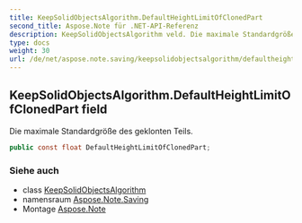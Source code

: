 ```yaml
---
title: KeepSolidObjectsAlgorithm.DefaultHeightLimitOfClonedPart
second_title: Aspose.Note für .NET-API-Referenz
description: KeepSolidObjectsAlgorithm veld. Die maximale Standardgröße des geklonten Teils.
type: docs
weight: 30
url: /de/net/aspose.note.saving/keepsolidobjectsalgorithm/defaultheightlimitofclonedpart/
---
```

## KeepSolidObjectsAlgorithm.DefaultHeightLimitOfClonedPart field

Die maximale Standardgröße des geklonten Teils.

```csharp
public const float DefaultHeightLimitOfClonedPart;
```

### Siehe auch

* class [KeepSolidObjectsAlgorithm](../)
* namensraum [Aspose.Note.Saving](../../keepsolidobjectsalgorithm/)
* Montage [Aspose.Note](../../../)


